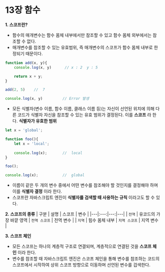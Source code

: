 # 13장 함수
**1. 스코프란?**
+ 함수의 매개변수는 함수 몸체 내부에서만 참조할 수 있고 함수 몸체 외부에서는 참조할 수 없다.
+ 매개변수를 참조할 수 있는 유효범위, 즉 매개변수의 스코프가 함수 몸체 내부로 한정되기 때문이다.
```javascript
function add(x, y){
    console.log(x, y)      // x : 2  y : 5

    return x + y;
}

add(2, 5)    //  7

console.log(x, y)         // Error 발생
```

+ 모든 식별자(변수 이름, 함수 이름, 클래스 이름 등)는 자신이 선언된 위치에 의해 다른 코드가 식별자 자신을 참조할 수 있는 유효 범위가 결정된다. 이를 **스코프** 라 한다. **식별자가 유효한 범위**

```javascript
let x = 'global';

function foo(){
    let x = 'local';
    
    console.log(x);       //  local
}

foo();

console.log(x);           //  global
```

+ 이름이 같은 두 개의 변수 중에서 어떤 변수를 참조해야 할 것인지를 결정해야 하며 이를 **식별자 결정** 이라 한다.
+ 스코프란 자바스크립트 엔진이 **식별자를 검색할 때 사용하는 규칙** 이라고도 할 수 있다.



**2. 스코프의 종류**
| 구분 | 설명 | 스코프 | 변수 |
|---|:---:|---:|---|
| `전역` | 유코드의 가장 바깥 영역 | `전역 스코프` | 전역 변수 |
| `지역` | 힘수 몸체 내부 | `지역 스코프` | 지역 변수 |

**3. 스코프 체인**
+ 모든 스코프는 하나의 계층적 구조로 연결되며, 계층적으로 연결된 것을 **스코프 체인** 이라 한다.
+ 변수를 참조할 때 자바스크립트 엔진은 스코프 체인을 통해 변수를 참조하는 코드의 스코프에서 시작하여 상위 스코프 방향으로 이동하며 선언된 변수를 겁색한다.

